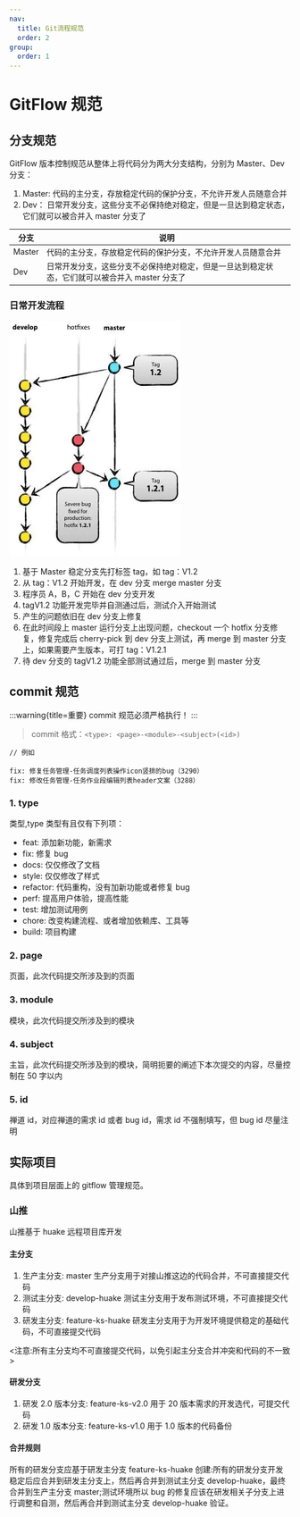 ```yaml
---
nav:
  title: Git流程规范
  order: 2
group:
  order: 1
---
```


# GitFlow 规范

## 分支规范

GitFlow 版本控制规范从整体上将代码分为两大分支结构，分别为 Master、Dev 分支：

1. Master: 代码的主分支，存放稳定代码的保护分支，不允许开发人员随意合并
2. Dev： 日常开发分支，这些分支不必保持绝对稳定，但是一旦达到稳定状态，它们就可以被合并入 master 分支了

| 分支   | 说明                                                                                           |
| ------ | ---------------------------------------------------------------------------------------------- |
| Master | 代码的主分支，存放稳定代码的保护分支，不允许开发人员随意合并                                   |
| Dev    | 日常开发分支，这些分支不必保持绝对稳定，但是一旦达到稳定状态，它们就可以被合并入 master 分支了 |

### 日常开发流程

![gitflow](../assets/gitflow.webp)

1. 基于 Master 稳定分支先打标签 tag，如 tag：V1.2
2. 从 tag：V1.2 开始开发，在 dev 分支 merge master 分支
3. 程序员 A，B，C 开始在 dev 分支开发
4. tagV1.2 功能开发完毕并自测通过后，测试介入开始测试
5. 产生的问题依旧在 dev 分支上修复
6. 在此时间段上 master 运行分支上出现问题，checkout 一个 hotfix 分支修复，修复完成后 cherry-pick 到 dev 分支上测试，再 merge 到 master 分支上，如果需要产生版本，可打 tag：V1.2.1
7. 待 dev 分支的 tagV1.2 功能全部测试通过后，merge 到 master 分支

## commit 规范

:::warning{title=重要}
commit 规范必须严格执行！
:::

> commit 格式：`<type>: <page>-<module>-<subject>(<id>)`

```
// 例如

fix: 修复任务管理-任务调度列表操作icon竖排的bug（3290）
fix: 修改任务管理-任务作业段编辑列表header文案（3288）
```

### 1. type

类型,type 类型有且仅有下列项：

- feat: 添加新功能，新需求
- fix: 修复 bug
- docs: 仅仅修改了文档
- style: 仅仅修改了样式
- refactor: 代码重构，没有加新功能或者修复 bug
- perf: 提高用户体验，提高性能
- test: 增加测试用例
- chore: 改变构建流程、或者增加依赖库、工具等
- build: 项目构建

### 2. page

页面，此次代码提交所涉及到的页面

### 3. module

模块，此次代码提交所涉及到的模块

### 4. subject

主旨，此次代码提交所涉及到的模块，简明扼要的阐述下本次提交的内容，尽量控制在 50 字以内

### 5. id

禅道 id，对应禅道的需求 id 或者 bug id，需求 id 不强制填写，但 bug id 尽量注明

## 实际项目

具体到项目层面上的 gitflow 管理规范。

### 山推

山推基于 huake 远程项目库开发

#### 主分支

1. 生产主分支: master 生产分支用于对接山推这边的代码合并，不可直接提交代码
2. 测试主分支: develop-huake 测试主分支用于发布测试环境，不可直接提交代码
3. 研发主分支: feature-ks-huake 研发主分支用于为开发环境提供稳定的基础代码，不可直接提交代码

<注意:所有主分支均不可直接提交代码，以免引起主分支合并冲突和代码的不一致>

#### 研发分支

1. 研发 2.0 版本分支: feature-ks-v2.0 用于 20 版本需求的开发选代，可提交代码
2. 研发 1.0 版本分支: feature-ks-v1.0 用于 1.0 版本的代码备份

#### 合并规则

所有的研发分支应基于研发主分支 feature-ks-huake 创建:所有的研发分支开发稳定后应合并到研发主分支上，然后再合并到测试主分支 develop-huake，最终合并到生产主分支 master;测试环境所以 bug 的修复应该在研发相关子分支上进行调整和自测，然后再合并到测试主分支 develop-huake 验证。
